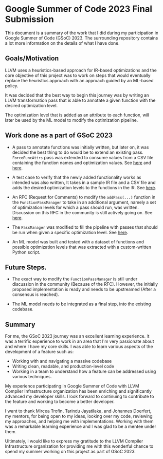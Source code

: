 # Google Summer of Code 2023 Final Submission

This document is a summary of the work that I did during my participation in Google Summer of Code (GSoC) 2023. The surrounding repository contains a lot more information on the details of what I have done.

## Goals/Motivation

LLVM uses a heuristics-based approach for IR-based optimizations and the core objective of this project was to work on steps that would eventually replace the heuristics approach with an approach guided by an ML-based policy.

It was decided that the best way to begin this journey was by writing an LLVM transformation pass that is able to annotate a given function with the desired optimization level.

The optimization level that is added as an attribute to each function, will later be used by the ML model to modify the optimization pipeline.

## Work done as a part of GSoC 2023

- A pass to annotate functions was initially written, but later on, it was decided the best thing to do would be to extend an existing pass. `ForceFuncAttrs` pass was extended to consume values from a CSV file containing the function names and optimization values. See [here](https://github.com/llvm/llvm-project/blob/main/llvm/lib/Transforms/IPO/ForceFunctionAttrs.cpp) and [here](https://github.com/llvm/llvm-project/blob/main/llvm/include/llvm/Transforms/IPO/ForceFunctionAttrs.h).

- A test case to verify that the newly added functionality works as intended was also written, It takes in a sample IR file and a CSV file and adds the desired optimization levels to the functions in the IR. See [here](https://github.com/llvm/llvm-project/tree/main/llvm/test/Transforms/ForcedFunctionAttrs).

- An RFC (Request for Comments) to modify the `addPass(...)` function in the `FunctionPassManager` to take in an additional argument, namely a set of optimization levels for which a pass should run, was written. Discussion on this RFC in the community is still actively going on. See [here](https://discourse.llvm.org/t/rfc-making-the-pass-manager-aware-of-function-level-optimization-attributes/73736).

- The `PassManager` was modified to fill the pipeline with passes that should be run when given a specific optimization level. See [here]().

- An ML model was built and tested with a dataset of functions and possible optimization levels that was extracted with a custom-written Python script.

## Future Steps.

- The exact way to modify the `FunctionPassManager` is still under discussion in the community (Because of the RFC). However, the initially proposed implementation is ready and needs to be upstreamed (After a consensus is reached).

- The ML model needs to be integrated as a final step, into the existing codebase.

## Summary

For me, the GSoC 2023 journey was an excellent learning experience. It was a terrific experience to work in an area that I'm very passionate about and where I have my core skills. I was able to learn various aspects of the development of a feature such as:

- Working with and navigating a massive codebase
- Writing clean, readable, and production-level code
- Working in a team to understand how a feature can be addressed using various techniques.

My experience participating in Google Summer of Code with LLVM Compiler Infrastructure organization has been enriching and significantly advanced my developer skills. I look forward to continuing to contribute to the feature and working to become a better developer.

I want to thank Mircea Trofin, Tarindu Jayatilaka, and Johannes Doerfert, my mentors, for being open to my ideas, looking over my code, reviewing my approaches, and helping me with implementations. Working with them was a remarkable learning experience and I was glad to be a mentee under them.

Ultimately, I would like to express my gratitude to the LLVM Compiler Infrastructure organization for providing me with this wonderful chance to spend my summer working on this project as part of GSoC 2023.

